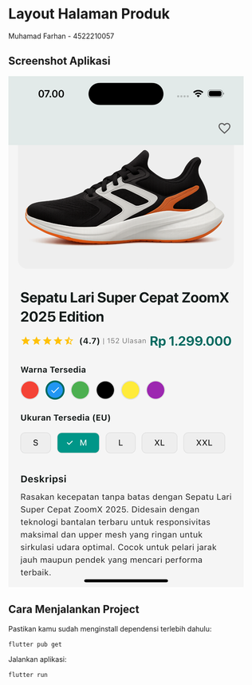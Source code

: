 # Layout Halaman Produk

Muhamad Farhan - 4522210057
## Screenshot Aplikasi

![Screenshot Aplikasi](images/screen_shots.png)

## Cara Menjalankan Project
Pastikan kamu sudah menginstall dependensi terlebih dahulu:

```bash
flutter pub get
```

Jalankan aplikasi:

```bash
flutter run
```